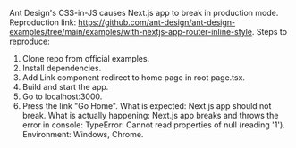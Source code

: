 Ant Design's CSS-in-JS causes Next.js app to break in production mode. Reproduction link: <https://github.com/ant-design/ant-design-examples/tree/main/examples/with-nextjs-app-router-inline-style>. Steps to reproduce:

1. Clone repo from official examples.
2. Install dependencies.
3. Add Link component redirect to home page in root page.tsx.
4. Build and start the app.
5. Go to localhost:3000.
6. Press the link "Go Home".
   What is expected: Next.js app should not break.
   What is actually happening: Next.js app breaks and throws the error in console: TypeError: Cannot read properties of null (reading '1'). Environment: Windows, Chrome.
